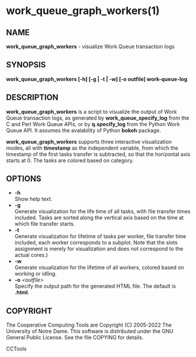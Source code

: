 






















# work_queue_graph_workers(1)

## NAME
**work_queue_graph_workers** - visualize Work Queue transaction logs

## SYNOPSIS
**work_queue_graph_workers [-h] [-g | -t | -w] [-o outfile] work-queue-log**

## DESCRIPTION

**work_queue_graph_workers** is a script to visualize the output of Work
Queue transaction logs, as generated by **work_queue_specify_log** from the C
and Perl Work Queue APIs, or by **q.specify_log** from the Python Work Queue
API. It assumes the avalability of Python **bokeh** package.

**work_queue_graph_workers** supports three interactive visualization modes,
all with **timestamp** as the independent variable, from which the timestamp
of the first tasks transfer is subtracted, so that the horizontal axis starts
at 0. The tasks are colored based on category. 

## OPTIONS

- **-h**<br />Show help text.
- **-g**<br />Generate visualization for the life time of all tasks, with
file transfer times included. Tasks are sorted along the vertical axis based on
the time at which file transfer starts.
- **-t**<br />Generate visualization for lifetime of tasks per worker,
file transfer time included, each worker corresponds to a subplot. Note that
the slots assignment is merely for visualization and does not correspond to the
actual cores.)
- **-w**<br />Generate visualization for the lifetime of all workers,
colored based on working or idling.
- **-o** _&lt;outfile&gt;_<br />Specify the output path for the generated HTML file.
The default is **<work-queue-log>.html**.


## COPYRIGHT

The Cooperative Computing Tools are Copyright (C) 2005-2022 The University of Notre Dame.  This software is distributed under the GNU General Public License.  See the file COPYING for details.

CCTools

